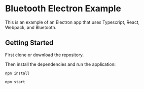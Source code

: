 # Bluetooth Electron Example

This is an example of an Electron app that uses Typescript, React, Webpack, and Bluetooth.

## Getting Started

First clone or download the repository.

Then install the dependencies and run the application:

```
npm install

npm start
```
